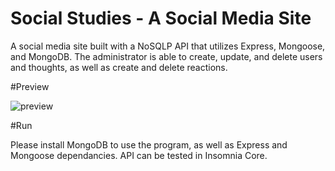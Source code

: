 # Social Studies - A Social Media Site

A social media site built with a NoSQLP API that utilizes Express, Mongoose, and MongoDB. 
The administrator is able to create, update, and delete users and thoughts, as well as create and delete reactions.

#Preview

![preview](https://user-images.githubusercontent.com/80538653/131931585-3932b793-d87a-4e32-b045-d624d801e170.jpg)

#Run

Please install MongoDB to use the program, as well as Express and Mongoose dependancies. API can be tested in Insomnia Core.
